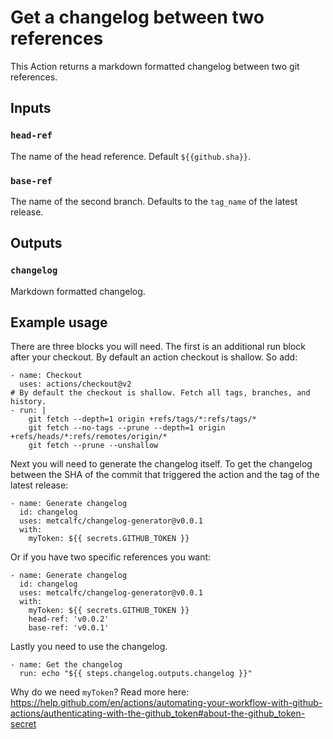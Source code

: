 # Get a changelog between two references

This Action returns a markdown formatted changelog between two git references.

## Inputs

### `head-ref`

The name of the head reference. Default `${{github.sha}}`.

### `base-ref`

The name of the second branch. Defaults to the `tag_name` of the latest release.

## Outputs

### `changelog`

Markdown formatted changelog.

## Example usage

There are three blocks you will need. The first is an additional run block after your checkout. By default an action checkout is shallow. So add:

    - name: Checkout
      uses: actions/checkout@v2
    # By default the checkout is shallow. Fetch all tags, branches, and history.
    - run: |
        git fetch --depth=1 origin +refs/tags/*:refs/tags/*
        git fetch --no-tags --prune --depth=1 origin +refs/heads/*:refs/remotes/origin/*
        git fetch --prune --unshallow

Next you will need to generate the changelog itself. To get the changelog between the SHA of the commit that triggered the action and the tag of the latest release:

    - name: Generate changelog
      id: changelog
      uses: metcalfc/changelog-generator@v0.0.1
      with:
        myToken: ${{ secrets.GITHUB_TOKEN }}

Or if you have two specific references you want:

    - name: Generate changelog
      id: changelog
      uses: metcalfc/changelog-generator@v0.0.1
      with:
        myToken: ${{ secrets.GITHUB_TOKEN }}
        head-ref: 'v0.0.2'
        base-ref: 'v0.0.1'

Lastly you need to use the changelog.

    - name: Get the changelog
      run: echo "${{ steps.changelog.outputs.changelog }}"

Why do we need `myToken`? Read more here: https://help.github.com/en/actions/automating-your-workflow-with-github-actions/authenticating-with-the-github_token#about-the-github_token-secret
